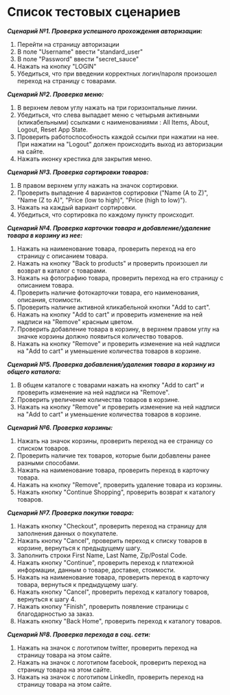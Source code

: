 # Список тестовых сценариев


***Сценарий №1. Проверка успешного прохождения авторизации:***
1. Перейти на страницу авторизации
2. В поле "Username" ввести "standard_user"
3. В поле "Password" ввести "secret_sauce"
4. Нажать на кнопку "LOGIN"
5. Убедиться, что при введении корректных логин/пароля произошел переход на страницу с товарами.

***Сценарий №2. Проверка меню:***
1. В верхнем левом углу нажать на три горизонтальные линии.
2. Убедиться, что слева выпадает меню с четырьмя активными (кликабельными) ссылками с наименованиями : All Items, About, Logout, Reset App State.
3. Проверить работоспособность каждой ссылки при нажатии на нее. При нажатии на "Logout" должен происходить выход из авторизации на сайте.
4. Нажать иконку крестика для закрытия меню.

***Сценарий №3. Проверка сортировки товаров:***
1. В правом верхнем углу нажать на значок сортировки.
2. Проверить выпадение 4 вариантов сортировки ("Name (A to Z)", "Name (Z to A)", "Price (low to high)", "Price (high to low)").
3. Нажать на каждый вариант сортировки.
4. Убедиться, что сортировка по каждому пункту происходит.

***Сценарий №4. Проверка карточки товара и добавление/удаление товара в корзину из нее:***
1. Нажать на наименование товара, проверить переход на его страницу с описанием товара.
2. Нажать на кнопку "Back to products" и проверить произошел ли возврат в каталог с товарами.
3. Нажать на фотографию товара, проверить переход на его страницу с описанием товара.
4. Проверить наличие фотокарточки товара, его наименования, описания, стоимости.
5. Проверить наличие активной кликабельной кнопки "Add to cart".
6. Нажать на кнопку "Add to cart" и проверить изменение на ней надписи на "Remove" красным цветом.
7. Проверить добавление товара в корзину, в верхнем правом углу на значке корзины должно появиться количество товаров.
8. Нажать на кнопку "Remove" и проверить изменение на ней надписи на "Add to cart" и уменьшение количества товаров в корзине.

***Сценарий №5. Проверка добавления/удаления товара в корзину из общего каталога:***
1. В общем каталоге с товарами нажать на кнопку "Add to cart" и проверить изменение на ней надписи на "Remove".
2. Проверить увеличение количества товаров в корзине.
3. Нажать на кнопку "Remove" и проверить изменение на ней надписи на "Add to cart" и уменьшение количества товаров в корзине.

***Сценарий №6. Проверка корзины:***
1. Нажать на значок корзины, проверить переход на ее страницу со списком товаров.
2. Проверить наличие тех товаров, которые были добавлены ранее разными способами.
3. Нажать на наименование товара, проверить переход в карточку товара.
4. Нажать на кнопку "Remove", проверить удаление товара из корзины.
5. Нажать кнопку "Continue Shopping", проверить возврат к каталогу товаров.

***Сценарий №7. Проверка покупки товара:***
1. Нажать кнопку "Checkout", проверить переход на страницу для заполнения данных о покупателе.
2. Нажать кнопку "Cancel", проверить переход к списку товаров в корзине, вернуться к предыдущему шагу.
3. Заполнить строки First Name, Last Name, Zip/Postal Code.
4. Нажать кнопку "Continue", проверить переход к платежной информации, данным о товаре, доставке, стоимости.
5. Нажать на наименование товара, проверить переход в карточку товара, вернуться к предыдущему шагу.
6. Нажать кнопку "Cancel", проверить переход к каталогу товаров, вернуться к шагу 4.
7. Нажать кнопку "Finish", проверить появление страницы с благодарностью за заказ.
8. Нажать кнопку "Back Home", проверить переход к каталогу товаров.

***Сценарий №8. Проверка перехода в соц. сети:*** 
1. Нажать на значок с логотипом twitter, проверить переход на страницу товара на этом сайте.
2. Нажать на значок с логотипом facebook, проверить переход на страницу товара на этом сайте.
3. Нажать на значок с логотипом LinkedIn, проверить переход на страницу товара на этом сайте.
